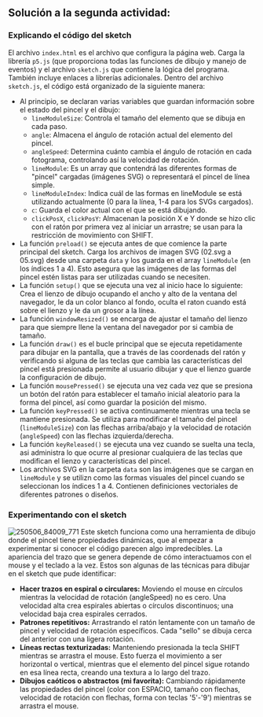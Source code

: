 ## Solución a la segunda actividad:
### Explicando el código del sketch
El archivo ```index.html``` es el archivo que configura la página web. 
Carga la librería ```p5.js``` (que proporciona todas las funciones de dibujo y manejo de eventos) y el archivo ```sketch.js``` que contiene la lógica del programa. También incluye enlaces a librerías adicionales. 
Dentro del archivo ```sketch.js```, el código está organizado de la siguiente manera:
- Al principio, se declaran varias variables que guardan información sobre el estado del pincel y el dibujo:
  - ```lineModuleSize```: Controla el tamaño del elemento que se dibuja en cada paso.
  - ```angle```: Almacena el ángulo de rotación actual del elemento del pincel.
  - ```angleSpeed```: Determina cuánto cambia el ángulo de rotación en cada fotograma, controlando así la velocidad de rotación.
  - ```lineModule```: Es un array que contendrá las diferentes formas de "pincel" cargadas (imágenes SVG) o representará el pincel de línea simple.
  - ```lineModuleIndex```: Indica cuál de las formas en lineModule se está utilizando actualmente (0 para la línea, 1-4 para los SVGs cargados).
  - ```c```: Guarda el color actual con el que se está dibujando.
  - ```clickPosX```, ```clickPosY```: Almacenan la posición X e Y donde se hizo clic con el ratón por primera vez al iniciar un arrastre; se usan para la restricción de movimiento con SHIFT.
- La función ```preload()``` se ejecuta antes de que comience la parte principal del sketch. Carga los archivos de imagen SVG (02.svg a 05.svg) desde una carpeta ```data``` y los guarda en el array ```lineModule``` (en los índices 1 a 4). Esto asegura que las imágenes de las formas del pincel estén listas para ser utilizadas cuando se necesiten.
- La función ```setup()``` que se ejecuta una vez al inicio hace lo siguiente: Crea el lienzo de dibujo ocupando el ancho y alto de la ventana del navegador, le da un color blanco al fondo, oculta el raton cuando está sobre el lienzo y le da un grosor a la línea.
- La función ```windowResized()``` se encarga de ajustar el tamaño del lienzo para que siempre llene la ventana del navegador por si cambia de tamaño.
- La función ```draw()``` es el bucle principal que se ejecuta repetidamente para dibujar en la pantalla, que a través de las coordenads del ratón y verificando si alguna de las teclas que cambia las características del pincel está presionada permite al usuario dibujar y que el lienzo guarde la configuración de dibujo.
- La función ```mousePressed()``` se ejecuta una vez cada vez que se presiona un botón del ratón para establecer el tamaño inicial aleatorio para la forma del pincel, así como guardar la posición del mismo.
- La función ```keyPressed()``` se activa continuamente mientras una tecla se mantiene presionada. Se utiliza para modificar el tamaño del pincel (```lineModuleSize```) con las flechas arriba/abajo y la velocidad de rotación (```angleSpeed```) con las flechas izquierda/derecha.
- La función ```keyReleased()``` se ejecuta una vez cuando se suelta una tecla, asi administra lo que ocurre al presionar cualquiera de las teclas que modifican el lienzo y características del pincel.
- Los archivos SVG en la carpeta ```data``` son las imágenes que se cargan en ```lineModule``` y se utilizn como las formas visuales del pincel cuando se seleccionan los índices 1 a 4. Contienen definiciones vectoriales de diferentes patrones o diseños.
### Experimentando con el sketch
![250506_84009_771](https://github.com/user-attachments/assets/2e34cbd3-5396-49cd-822e-eb1d3fe47df3)
Este sketch funciona como una herramienta de dibujo donde el pincel tiene propiedades dinámicas, que al empezar a experimentar si conocer el código parecen algo impredecibles. La apariencia del trazo que se genera depende de cómo interactuamos con el mouse y el teclado a la vez. Estos son algunas de las técnicas para dibujar en el sketch que pude identificar:
- **Hacer trazos en espiral o circulares:** Moviendo el mouse en círculos mientras la velocidad de rotación (angleSpeed) no es cero. Una velocidad alta crea espirales abiertas o círculos discontinuos; una velocidad baja crea espirales cerrados.
- **Patrones repetitivos:** Arrastrando el ratón lentamente con un tamaño de pincel y velocidad de rotación específicos. Cada "sello" se dibuja cerca del anterior con una ligera rotación.
- **Líneas rectas texturizadas:** Manteniendo presionada la tecla SHIFT mientras se arrastra el mouse. Esto fuerza el movimiento a ser horizontal o vertical, mientras que el elemento del pincel sigue rotando en esa línea recta, creando una textura a lo largo del trazo.
- **Dibujos caóticos o abstractos (mi favorita):** Cambiando rápidamente las propiedades del pincel (color con ESPACIO, tamaño con flechas, velocidad de rotación con flechas, forma con teclas '5'-'9') mientras se arrastra el mouse.
